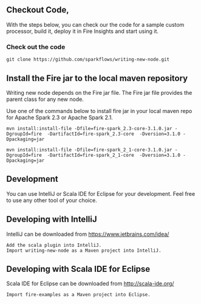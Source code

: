 ## Checkout Code, 

With the steps below, you can check our the code for a sample custom processor, build it, deploy it in Fire Insights and start using it.

### Check out the code

    git clone https://github.com/sparkflows/writing-new-node.git

## Install the Fire jar to the local maven repository

Writing new node depends on the Fire jar file. The Fire jar file provides the parent class for any new node. 

Use one of the commands below to install  fire jar in your local maven repo for Apache Spark 2.3 or Apache Spark 2.1.

    mvn install:install-file -Dfile=fire-spark_2.3-core-3.1.0.jar -DgroupId=fire  -DartifactId=fire-spark_2.3-core  -Dversion=3.1.0 -Dpackaging=jar
    
    mvn install:install-file -Dfile=fire-spark_2_1-core-3.1.0.jar -DgroupId=fire  -DartifactId=fire-spark_2_1-core  -Dversion=3.1.0 -Dpackaging=jar
    
## Development

You can use IntelliJ or Scala IDE for Eclipse for your development. Feel free to use any other tool of your choice.

## Developing with IntelliJ

IntelliJ can be downloaded from https://www.jetbrains.com/idea/

    Add the scala plugin into IntelliJ.
    Import writing-new-node as a Maven project into IntelliJ.

## Developing with Scala IDE for Eclipse

Scala IDE for Eclipse can be downloaded from http://scala-ide.org/

    Import fire-examples as a Maven project into Eclipse.

